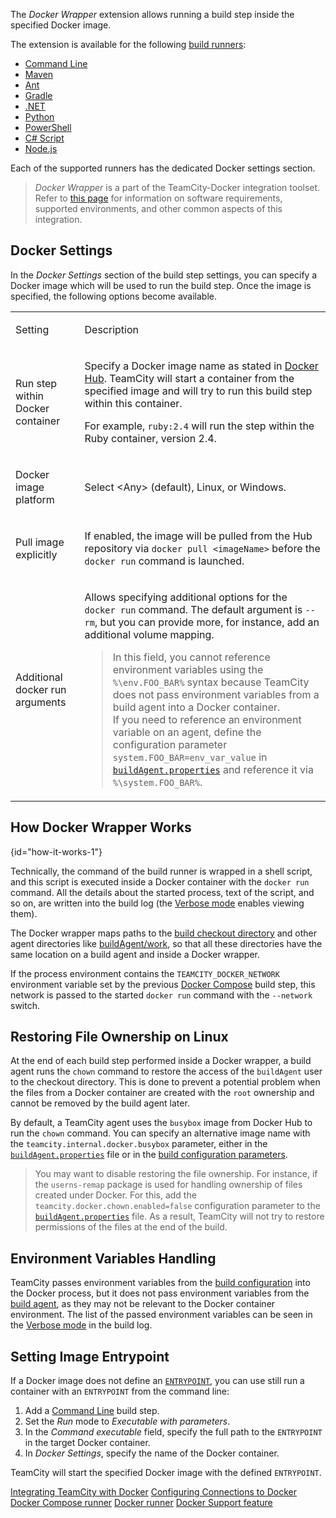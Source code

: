 [//]: # (title: Docker Wrapper)
[//]: # (auxiliary-id: Docker Wrapper)

The _Docker Wrapper_ extension allows running a build step inside the specified Docker image.

The extension is available for the following [build runners](build-runner.md):
* [Command Line](command-line.md)
* [Maven](maven.md)
* [Ant](ant.md)
* [Gradle](gradle.md)
* [.NET](net.md)
* [Python](python.md)
* [PowerShell](powershell.md)
* [C# Script](c-script.md)
* [Node.js](nodejs.md)
  
Each of the supported runners has the dedicated Docker settings section.

>_Docker Wrapper_ is a part of the TeamCity-Docker integration toolset. Refer to [this page](integrating-teamcity-with-docker.md) for information on software requirements, supported environments, and other common aspects of this integration.

## Docker Settings

In the _Docker Settings_ section of the build step settings, you can specify a Docker image which will be used to run the build step. Once the image is specified, the following options become available.

<table><tr>

<td>

Setting

</td>

<td>

Description

</td></tr><tr>

<td>

Run step within Docker container

</td>

<td>

Specify a Docker image name as stated in [Docker Hub](https://hub.docker.com/). TeamCity will start a container from the specified image and will try to run this build step within this container.

For example, `ruby:2.4` will run the step within the Ruby container, version 2.4.

</td></tr><tr>

<td>

Docker image platform

</td>

<td>

Select &lt;Any&gt; (default), Linux, or Windows.

</td></tr><tr>

<td>

Pull image explicitly

</td>

<td>

If enabled, the image will be pulled from the Hub repository via `docker pull <imageName>` before the `docker run` command is launched.

</td></tr><tr>

<td>

Additional docker run arguments

</td>

<td>

Allows specifying additional options for the `docker run` command. The default argument is `--rm`, but you can provide more, for instance, add an additional volume mapping.

>In this field, you cannot reference environment variables using the `%\env.FOO_BAR%` syntax because TeamCity does not pass environment variables from a build agent into a Docker container.  
If you need to reference an environment variable on an agent, define the configuration parameter `system.FOO_BAR=env_var_value` in [`buildAgent.properties`](configure-agent-installation.md) and reference it via `%\system.FOO_BAR%`.

</td></tr></table>

## How Docker Wrapper Works
{id="how-it-works-1"}

Technically, the command of the build runner is wrapped in a shell script, and this script is executed inside a Docker container with the `docker run` command. All the details about the started process, text of the script, and so on, are written into the build log (the [Verbose mode](build-log.md#Viewing+Build+Log) enables viewing them).

The Docker wrapper maps paths to the [build checkout directory](build-checkout-directory.md) and other agent directories like <path>[buildAgent/work](agent-work-directory.md)</path>, so that all these directories have the same location on a build agent and inside a Docker wrapper.

If the process environment contains the `TEAMCITY_DOCKER_NETWORK` environment variable set by the previous [Docker Compose](docker-compose.md) build step, this network is passed to the started `docker run` command with the `--network` switch.
                                     
## Restoring File Ownership on Linux

At the end of each build step performed inside a Docker wrapper, a build agent runs the `chown` command to restore the access of the `buildAgent` user to the checkout directory. This is done to prevent a potential problem when the files from a Docker container are created with the `root` ownership and cannot be removed by the build agent later.

By default, a TeamCity agent uses the `busybox` image from Docker Hub to run the `chown` command. You can specify an alternative image name with the `teamcity.internal.docker.busybox` parameter, either in the [`buildAgent.properties`](configure-agent-installation.md) file or in the [build configuration parameters](configuring-build-parameters.md).

>You may want to disable restoring the file ownership. For instance, if the `userns-remap` package is used for handling ownership of files created under Docker. For this, add the `teamcity.docker.chown.enabled=false` configuration parameter to the [`buildAgent.properties`](configure-agent-installation.md) file. As a result, TeamCity will not try to restore permissions of the files at the end of the build.

## Environment Variables Handling

TeamCity passes environment variables from the [build configuration](managing-builds.md) into the Docker process, but it does not pass environment variables from the [build agent](build-agent.md), as they may not be relevant to the Docker container environment. The list of the passed environment variables can be seen in the [Verbose mode](build-log.md#Viewing+Build+Log) in the build log.

## Setting Image Entrypoint

If a Docker image does not define an [`ENTRYPOINT`](https://docs.docker.com/engine/reference/builder/#entrypoint), you can use still run a container with an `ENTRYPOINT` from the command line:
1. Add a [Command Line](command-line.md) build step.
2. Set the _Run_ mode to _Executable with parameters_.
3. In the _Command executable_ field, specify the full path to the `ENTRYPOINT` in the target Docker container.
4. In _Docker Settings_, specify the name of the Docker container.

TeamCity will start the specified Docker image with the defined `ENTRYPOINT`.

<seealso>
        <category ref="admin-guide">
            <a href="integrating-teamcity-with-docker.md">Integrating TeamCity with Docker</a>
            <a href="configuring-connections-to-docker.md">Configuring Connections to Docker</a>
            <a href="docker-compose.md">Docker Compose runner</a>
            <a href="docker.md">Docker runner</a>
            <a href="docker-support.md">Docker Support feature</a>
        </category>
</seealso>
